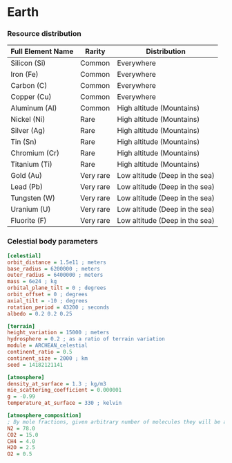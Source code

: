 # Earth

### Resource distribution
|Full Element Name|Rarity|Distribution|
|---|---|---|
|Silicon (Si)|Common|Everywhere|
|Iron (Fe)|Common|Everywhere|
|Carbon (C)|Common|Everywhere|
|Copper (Cu)|Common|Everywhere|
|Aluminum (Al)|Common|High altitude (Mountains)|
|Nickel (Ni)|Rare|High altitude (Mountains)|
|Silver (Ag)|Rare|High altitude (Mountains)|
|Tin (Sn)|Rare|High altitude (Mountains)|
|Chromium (Cr)|Rare|High altitude (Mountains)|
|Titanium (Ti)|Rare|High altitude (Mountains)|
|Gold (Au)|Very rare|Low altitude (Deep in the sea)|
|Lead (Pb)|Very rare|Low altitude (Deep in the sea)|
|Tungsten (W)|Very rare|Low altitude (Deep in the sea)|
|Uranium (U)|Very rare|Low altitude (Deep in the sea)|
|Fluorite (F)|Very rare|Low altitude (Deep in the sea)|


### Celestial body parameters
```ini
[celestial]
orbit_distance = 1.5e11 ; meters
base_radius = 6200000 ; meters
outer_radius = 6400000 ; meters
mass = 6e24 ; kg
orbital_plane_tilt = 0 ; degrees
orbit_offset = 0 ; degrees
axial_tilt = -10 ; degrees
rotation_period = 43200 ; seconds
albedo = 0.2 0.2 0.25

[terrain]
height_variation = 15000 ; meters
hydrosphere = 0.2 ; as a ratio of terrain variation
module = ARCHEAN_celestial
continent_ratio = 0.5
continent_size = 2000 ; km
seed = 14182121141

[atmosphere]
density_at_surface = 1.3 ; kg/m3
mie_scattering_coefficient = 0.000001
g = -0.99
temperature_at_surface = 330 ; kelvin

[atmosphere_composition]
; By mole fractions, given arbitrary number of molecules they will be automatically re-normalized to 100% by the engine
N2 = 78.0
CO2 = 15.0
CH4 = 4.0
H2O = 2.5
O2 = 0.5

```
